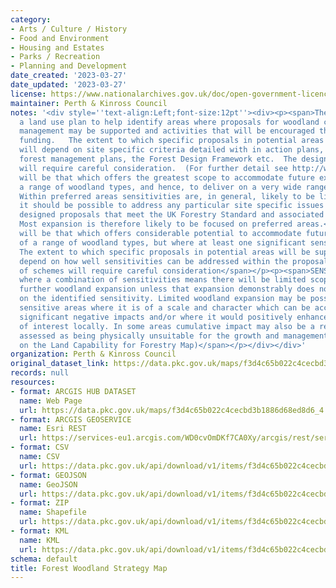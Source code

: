 ```yaml
---
category:
- Arts / Culture / History
- Food and Environment
- Housing and Estates
- Parks / Recreation
- Planning and Development
date_created: '2023-03-27'
date_updated: '2023-03-27'
license: https://www.nationalarchives.gov.uk/doc/open-government-licence/version/3/
maintainer: Perth & Kinross Council
notes: '<div style=''text-align:Left;font-size:12pt''><div><p><span>The Strategy is
  a land use plan to help identify areas where proposals for woodland creation and
  management may be supported and activities that will be encouraged through available
  funding.   The extent to which specific proposals in potential areas will be supported
  will depend on site specific criteria detailed with in action plans,  individual
  forest management plans, the Forest Design Framework etc.  The design of schemes
  will require careful consideration.  (For further detail see http://www.pkc.gov.uk/CHttpHandler.ashx?id=28220&amp;p=0)</span></p><p><span>CLASS:</span></p><p><span>PREFERRED:  Land
  will be that which offers the greatest scope to accommodate future expansion of
  a range of woodland types, and hence, to deliver on a very wide range of objectives.
  Within preferred areas sensitivities are, in general, likely to be limited, and
  it should be possible to address any particular site specific issues within well
  designed proposals that meet the UK Forestry Standard and associated guidelines.
  Most expansion is therefore likely to be focused on preferred areas.</span></p><p><span>POTENTIAL:  Land
  will be that which offers considerable potential to accommodate future expansion
  of a range of woodland types, but where at least one significant sensitivity exists.
  The extent to which specific proposals in potential areas will be supported will
  depend on how well sensitivities can be addressed within the proposals. The design
  of schemes will require careful consideration</span></p><p><span>SENSITIVE:  Areas
  where a combination of sensitivities means there will be limited scope to accommodate
  further woodland expansion unless that expansion demonstrably does not impact negatively
  on the identified sensitivity. Limited woodland expansion may be possible within
  sensitive areas where it is of a scale and character which can be accommodated without
  significant negative impacts and/or where it would positively enhance the features
  of interest locally. In some areas cumulative impact may also be a relevant consideration.</span></p><p><span>UNSUITABLE:  Areas
  assessed as being physically unsuitable for the growth and management of trees (based
  on the Land Capability for Forestry Map)</span></p></div></div>'
organization: Perth & Kinross Council
original_dataset_link: https://data.pkc.gov.uk/maps/f3d4c65b022c4cecbd3b1886d68ed8d6_4
records: null
resources:
- format: ARCGIS HUB DATASET
  name: Web Page
  url: https://data.pkc.gov.uk/maps/f3d4c65b022c4cecbd3b1886d68ed8d6_4
- format: ARCGIS GEOSERVICE
  name: Esri REST
  url: https://services-eu1.arcgis.com/WD0cvOmDKf7CA0Xy/arcgis/rest/services/Forest_Woodland_Strategy_Map/FeatureServer/4
- format: CSV
  name: CSV
  url: https://data.pkc.gov.uk/api/download/v1/items/f3d4c65b022c4cecbd3b1886d68ed8d6/csv?layers=4
- format: GEOJSON
  name: GeoJSON
  url: https://data.pkc.gov.uk/api/download/v1/items/f3d4c65b022c4cecbd3b1886d68ed8d6/geojson?layers=4
- format: ZIP
  name: Shapefile
  url: https://data.pkc.gov.uk/api/download/v1/items/f3d4c65b022c4cecbd3b1886d68ed8d6/shapefile?layers=4
- format: KML
  name: KML
  url: https://data.pkc.gov.uk/api/download/v1/items/f3d4c65b022c4cecbd3b1886d68ed8d6/kml?layers=4
schema: default
title: Forest Woodland Strategy Map
---
```

